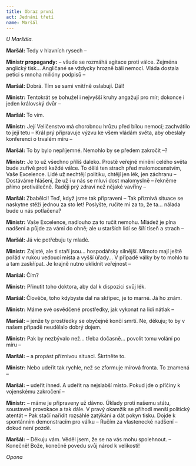 ```yaml
---
title: Obraz první
act: Jednání třetí
name: Maršál
---
```


_U Maršála._

**Maršál:** Tedy v hlavních rysech –

**Ministr propagandy:** – všude se rozmáhá agitace proti válce.
Zejména anglický tisk…
Angličané se vždycky hrozně báli nemocí.
Vláda dostala petici s mnoha milióny podpisů –

**Maršál:** Dobrá.
Tím se sami vnitřně oslabují.
Dál!

**Ministr:** Tentokrát se bohužel i nejvyšší kruhy angažují pro mír; dokonce i jeden královský dvůr –

**Maršál:** To vím.

**Ministr:** Její Veličenstvo má chorobnou hrůzu před bílou nemocí; zachvátilo to její tetu – Král prý připravuje výzvu ke všem vládám světa, aby obeslaly konferenci o trvalém míru –

**Maršál:** To by bylo nepříjemné.
Nemohlo by se předem zakročit –?

**Ministr:** Je to už všechno příliš daleko.
Prostě veřejné mínění celého světa bude zuřivě proti každé válce.
To dělá ten strach před malomocenstvím, Vaše Excelence.
Lidé už nechtějí politiku, chtějí jen lék, jen záchranu – Dostáváme hlášení, že už i u nás se mluví dost malomyslně – řekněme přímo protiválečně.
Raději prý zdraví než nějaké vavříny –

**Maršál:** Zbabělci!
Teď, když jsme tak připraveni – Tak příznivá situace se naskytne stěží jednou za sto let!
Poslyšte, ručíte mi za to, že ta…
nálada bude u nás potlačena?

**Ministr:** Vaše Excelence, nadlouho za to ručit nemohu.
Mládež je plna nadšení a půjde za vámi do ohně; ale u starších lidí se šíří tíseň a strach –

**Maršál:** Já víc potřebuju ty mladé.

**Ministr:** Zajisté, ale ti staří jsou…
hospodářsky silnější.
Mimoto mají ještě pořád v rukou vedoucí místa a vyšší úřady…
V případě války by to mohlo tu a tam zaskřípat.
Je krajně nutno uklidnit veřejnost –

**Maršál:** Čím?

**Ministr:** Přinutit toho doktora, aby dal k dispozici svůj lék.

**Maršál:** Člověče, toho kdybyste dal na skřipec, je to marné.
Já ho znám.

**Ministr:** Máme své osvědčené prostředky, jak vykonat na lidi nátlak –

**Maršál:** – jenže ty prostředky se obyčejně končí smrtí.
Ne, děkuju; to by v našem případě neudělalo dobrý dojem.

**Ministr:** Pak by nezbývalo než…
třeba dočasně…
povolit tomu volání po míru –

**Maršál:** – a propást příznivou situaci.
Škrtněte to.

**Ministr:** Nebo udeřit tak rychle, než se zformuje mírová fronta.
To znamená –

**Maršál:** – udeřit ihned.
A udeřit na nejslabší místo.
Pokud jde o příčiny k vojenskému zakročení –

**Ministr:** – máme je připraveny už dávno.
Úklady proti našemu státu, soustavné provokace a tak dále.
V pravý okamžik se přihodí menší politický atentát – Pak stačí nařídit rozsáhlé zatýkání a dát pokyn tisku.
Dojde k spontánním demonstracím pro válku – Ručím za vlastenecké nadšení – dokud není pozdě.

**Maršál:** – Děkuju vám.
Věděl jsem, že se na vás mohu spolehnout.
– Konečně!
Bože, konečně povedu svůj národ k velikosti!

_Opona_
